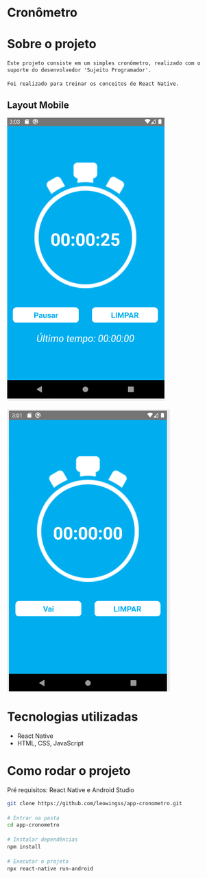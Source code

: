 # Cronômetro

# Sobre o projeto

    Este projeto consiste em um simples cronômetro, realizado com o suporte do desenvolvedor 'Sujeito Programador'. 

    Foi realizado para treinar os conceitos de React Native.


## Layout Mobile 

 <img src="https://github.com/leowingss/app-cronometro/blob/main/assets/cronometro.PNG?raw=true" alt="Tela inicial"/> <br/>
 <br>
 <img src="https://github.com/leowingss/app-cronometro/blob/main/assets/tela-inicial.PNG?raw=true" alt="Tela inicial"/>


# Tecnologias utilizadas 

- React Native
- HTML, CSS, JavaScript 

# Como rodar o projeto

Pré requisitos: React Native e Android Studio 

```bash 
git clone https://github.com/leowingss/app-cronometro.git

# Entrar na pasta
cd app-cronometro

# Instalar dependências
npm install

# Executar o projeto
npx react-native run-android

``` 

